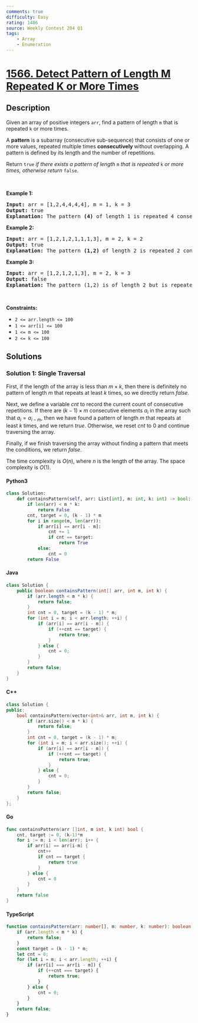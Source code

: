 ```yaml
---
comments: true
difficulty: Easy
rating: 1486
source: Weekly Contest 204 Q1
tags:
    - Array
    - Enumeration
---
```


<!-- problem:start -->

# [1566. Detect Pattern of Length M Repeated K or More Times](https://leetcode.com/problems/detect-pattern-of-length-m-repeated-k-or-more-times)

## Description

<!-- description:start -->

<p>Given an array of positive integers <code>arr</code>, find a pattern of length <code>m</code> that is repeated <code>k</code> or more times.</p>

<p>A <strong>pattern</strong> is a subarray (consecutive sub-sequence) that consists of one or more values, repeated multiple times <strong>consecutively </strong>without overlapping. A pattern is defined by its length and the number of repetitions.</p>

<p>Return <code>true</code> <em>if there exists a pattern of length</em> <code>m</code> <em>that is repeated</em> <code>k</code> <em>or more times, otherwise return</em> <code>false</code>.</p>

<p>&nbsp;</p>
<p><strong class="example">Example 1:</strong></p>

<pre>
<strong>Input:</strong> arr = [1,2,4,4,4,4], m = 1, k = 3
<strong>Output:</strong> true
<strong>Explanation: </strong>The pattern <strong>(4)</strong> of length 1 is repeated 4 consecutive times. Notice that pattern can be repeated k or more times but not less.
</pre>

<p><strong class="example">Example 2:</strong></p>

<pre>
<strong>Input:</strong> arr = [1,2,1,2,1,1,1,3], m = 2, k = 2
<strong>Output:</strong> true
<strong>Explanation: </strong>The pattern <strong>(1,2)</strong> of length 2 is repeated 2 consecutive times. Another valid pattern <strong>(2,1) is</strong> also repeated 2 times.
</pre>

<p><strong class="example">Example 3:</strong></p>

<pre>
<strong>Input:</strong> arr = [1,2,1,2,1,3], m = 2, k = 3
<strong>Output:</strong> false
<strong>Explanation: </strong>The pattern (1,2) is of length 2 but is repeated only 2 times. There is no pattern of length 2 that is repeated 3 or more times.
</pre>

<p>&nbsp;</p>
<p><strong>Constraints:</strong></p>

<ul>
	<li><code>2 &lt;= arr.length &lt;= 100</code></li>
	<li><code>1 &lt;= arr[i] &lt;= 100</code></li>
	<li><code>1 &lt;= m &lt;= 100</code></li>
	<li><code>2 &lt;= k &lt;= 100</code></li>
</ul>

<!-- description:end -->

## Solutions

<!-- solution:start -->

### Solution 1: Single Traversal

First, if the length of the array is less than $m \times k$, then there is definitely no pattern of length $m$ that repeats at least $k$ times, so we directly return $\textit{false}$.

Next, we define a variable $\textit{cnt}$ to record the current count of consecutive repetitions. If there are $(k - 1) \times m$ consecutive elements $a_i$ in the array such that $a_i = a_{i - m}$, then we have found a pattern of length $m$ that repeats at least $k$ times, and we return $\textit{true}$. Otherwise, we reset $\textit{cnt}$ to $0$ and continue traversing the array.

Finally, if we finish traversing the array without finding a pattern that meets the conditions, we return $\textit{false}$.

The time complexity is $O(n)$, where $n$ is the length of the array. The space complexity is $O(1)$.

<!-- tabs:start -->

#### Python3

```python
class Solution:
    def containsPattern(self, arr: List[int], m: int, k: int) -> bool:
        if len(arr) < m * k:
            return False
        cnt, target = 0, (k - 1) * m
        for i in range(m, len(arr)):
            if arr[i] == arr[i - m]:
                cnt += 1
                if cnt == target:
                    return True
            else:
                cnt = 0
        return False
```

#### Java

```java
class Solution {
    public boolean containsPattern(int[] arr, int m, int k) {
        if (arr.length < m * k) {
            return false;
        }
        int cnt = 0, target = (k - 1) * m;
        for (int i = m; i < arr.length; ++i) {
            if (arr[i] == arr[i - m]) {
                if (++cnt == target) {
                    return true;
                }
            } else {
                cnt = 0;
            }
        }
        return false;
    }
}
```

#### C++

```cpp
class Solution {
public:
    bool containsPattern(vector<int>& arr, int m, int k) {
        if (arr.size() < m * k) {
            return false;
        }
        int cnt = 0, target = (k - 1) * m;
        for (int i = m; i < arr.size(); ++i) {
            if (arr[i] == arr[i - m]) {
                if (++cnt == target) {
                    return true;
                }
            } else {
                cnt = 0;
            }
        }
        return false;
    }
};
```

#### Go

```go
func containsPattern(arr []int, m int, k int) bool {
	cnt, target := 0, (k-1)*m
	for i := m; i < len(arr); i++ {
		if arr[i] == arr[i-m] {
			cnt++
			if cnt == target {
				return true
			}
		} else {
			cnt = 0
		}
	}
	return false
}
```

#### TypeScript

```ts
function containsPattern(arr: number[], m: number, k: number): boolean {
    if (arr.length < m * k) {
        return false;
    }
    const target = (k - 1) * m;
    let cnt = 0;
    for (let i = m; i < arr.length; ++i) {
        if (arr[i] === arr[i - m]) {
            if (++cnt === target) {
                return true;
            }
        } else {
            cnt = 0;
        }
    }
    return false;
}
```

<!-- tabs:end -->

<!-- solution:end -->

<!-- problem:end -->
